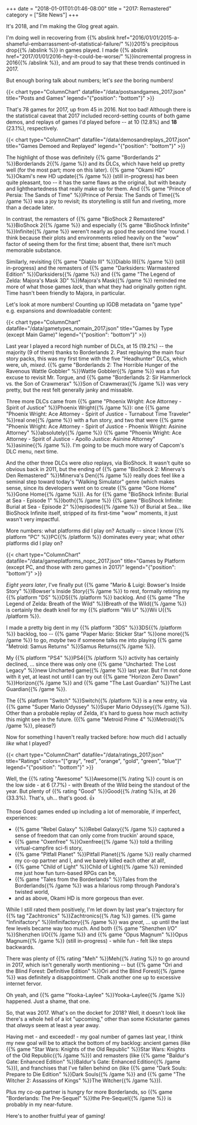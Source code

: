+++
date = "2018-01-01T01:01:46-08:00"
title = "2017: Remastered"
category = ["Site News"]
+++

It's 2018, and I'm making the Glog great again.

I'm doing well in recovering from {{% abslink href="2016/01/01/2015-a-shameful-embarrassment-of-statistical-failure/" %}}2015's precipitous drop{{% /abslink %}} in games played.  I made {{% abslink href="2017/01/01/2016-hey-it-could-be-worse/" %}}incremental progress in 2016{{% /abslink %}}, and am proud to say that these trends continued in 2017.

But enough boring talk about numbers; let's <i>see</i> the boring numbers!

{{< chart type="ColumnChart" datafile="/data/postsandgames_2017.json" title="Posts and Games" legend="{\"position\": \"bottom\"}" >}}

That's 78 games for 2017, up from 45 in 2016.  Not too bad!  Although there is the statistical caveat that 2017 included record-setting counts of both game demos, and replays of games I'd played before -- at 10 (12.8%) and <b>18</b> (23.1%), respectively.

{{< chart type="ColumnChart" datafile="/data/demosandreplays_2017.json" title="Games Demoed and Replayed" legend="{\"position\": \"bottom\"}" >}}

The highlight of those was definitely {{% game "Borderlands 2" %}}Borderlands 2{{% /game %}} and its DLCs, which have held up pretty well (for the most part; more on this later).  {{% game "Okami HD" %}}Okami's new HD update{{% /game %}} (still in-progress) has been quite pleasant, too -- it has the same flaws as the original, but with beauty and lightheartedness that really make up for them.  And {{% game "Prince of Persia: The Sands of Time" %}}Prince of Persia: The Sands of Time{{% /game %}} was a joy to revisit; its storytelling is still fun and riveting, more than a decade later.

In contrast, the remasters of {{% game "BioShock 2 Remastered" %}}BioShock 2{{% /game %}} and especially {{% game "BioShock Infinite" %}}Infinite{{% /game %}} weren't nearly as good the second time 'round.  I think because their plots and environments relied heavily on the "wow" factor of seeing them for the first time; absent that, there isn't much memorable substance.

Similarly, revisiting {{% game "Diablo III" %}}Diablo III{{% /game %}} (still in-progress) and the remasters of {{% game "Darksiders: Warmastered Edition" %}}Darksiders{{% /game %}} and {{% game "The Legend of Zelda: Majora's Mask 3D" %}}Majora's Mask{{% /game %}} reminded me more of what those games <i>lack</i>, than what they had originally gotten right.  Time hasn't been friendly to Majora, in particular.

Let's look at more numbers!  Counting up IGDB metadata on "game type" e.g. expansions and downloadable content:

{{< chart type="ColumnChart" datafile="/data/gametypes_nomain_2017.json" title="Games by Type (except Main Game)" legend="{\"position\": \"bottom\"}" >}}

Last year I played a record high number of DLCs, at 15 (19.2%) -- the majority (9 of them) thanks to Borderlands 2.  Past replaying the main four story packs, this was my first time with the five "Headhunter" DLCs, which were, uh, <i>mixed</i>.  {{% game "Borderlands 2: The Horrible Hunger of the Ravenous Wattle Gobbler" %}}Wattle Gobbler{{% /game %}} was a fun excuse to revisit Mr. Torgue, and {{% game "Borderlands 2: Sir Hammerlock vs. the Son of Crawmerax" %}}Son of Crawmerax{{% /game %}} was very pretty, but the rest felt generally janky and missable.

Three more DLCs came from {{% game "Phoenix Wright: Ace Attorney - Spirit of Justice" %}}Phoenix Wright{{% /game %}}: one {{% game "Phoenix Wright: Ace Attorney - Spirit of Justice - Turnabout Time Traveler" %}}real one{{% /game %}} with a fun story, and two that were {{% game "Phoenix Wright: Ace Attorney - Spirit of Justice - Phoenix Wright: Asinine Attorney" %}}absolutely{{% /game %}} {{% game "Phoenix Wright: Ace Attorney - Spirit of Justice - Apollo Justice: Asinine Attorney" %}}asinine{{% /game %}}.  I'm going to be much more wary of Capcom's DLC menu, next time.

And the other three DLCs were <i>also</i> replays, via BioShock.  It wasn't quite so obvious back in 2011, but the ending of {{% game "BioShock 2: Minerva's Den Remastered" %}}Minerva's Den{{% /game %}} really does feel like a seminal step toward today's "Walking Simulator" genre (which makes sense, since its developers went on to create {{% game "Gone Home" %}}Gone Home{{% /game %}}).  As for {{% game "BioShock Infinite: Burial at Sea - Episode 1" %}}both{{% /game %}} {{% game "BioShock Infinite: Burial at Sea - Episode 2" %}}episodes{{% /game %}} of Burial at Sea... like BioShock Infinite itself, stripped of its first-time "wow" moments, it just wasn't very impactful.

More numbers: what platforms did I play on?  Actually -- since I know {{% platform "PC" %}}PC{{% /platform %}} dominates every year; what <i>other</i> platforms did I play on?

{{< chart type="ColumnChart" datafile="/data/gameplatforms_nopc_2017.json" title="Games by Platform (except PC, and those with zero games in 2017)" legend="{\"position\": \"bottom\"}" >}}

<i>Eight years later</i>, I've finally put {{% game "Mario &amp; Luigi: Bowser's Inside Story" %}}Bowser's Inside Story{{% /game %}} to rest, formally retiring my {{% platform "DS" %}}DS{{% /platform %}} backlog.  And {{% game "The Legend of Zelda: Breath of the Wild" %}}Breath of the Wild{{% /game %}} is certainly the death knell for my {{% platform "Wii U" %}}Wii U{{% /platform %}}.

I made a pretty big dent in my {{% platform "3DS" %}}3DS{{% /platform %}} backlog, too -- {{% game "Paper Mario: Sticker Star" %}}one more{{% /game %}} to go, <i>maybe</i> two if someone talks me into playing {{% game "Metroid: Samus Returns" %}}Samus Returns{{% /game %}}.

My {{% platform "PS4" %}}PS4{{% /platform %}} activity has certainly declined, ... since there was only one {{% game "Uncharted: The Lost Legacy" %}}new Uncharted game{{% /game %}} last year.  But I'm not done with it yet, at least not until I can try out {{% game "Horizon Zero Dawn" %}}Horizon{{% /game %}} and {{% game "The Last Guardian" %}}The Last Guardian{{% /game %}}.

The {{% platform "Switch" %}}Switch{{% /platform %}} is a new entry, via {{% game "Super Mario Odyssey" %}}Super Mario Odyssey{{% /game %}}.  Other than a probable replay of Zelda, it's hard to guess how much activity this might see in the future.  ({{% game "Metroid Prime 4" %}}Metroid{{% /game %}}, please?)

Now for something I haven't really tracked before: how much did I actually <i>like</i> what I played?

{{< chart type="ColumnChart" datafile="/data/ratings_2017.json" title="Ratings" colors="[\"gray\", \"red\", \"orange\", \"gold\", \"green\", \"blue\"]" legend="{\"position\": \"bottom\"}" >}}

Well, the {{% rating "Awesome" %}}Awesome{{% /rating %}} count is on the low side - at 6 (7.7%) - with Breath of the Wild being the standout of the year.  But plenty of {{% rating "Good" %}}Good{{% /rating %}}s, at 26 (33.3%).  That's, uh... that's good.  &#x1F44D;

Those Good games ended up including a lot of memorable, if imperfect, experiences:

* {{% game "Rebel Galaxy" %}}Rebel Galaxy{{% /game %}} captured a sense of freedom that can only come from truckin' around space,
* {{% game "Oxenfree" %}}Oxenfree{{% /game %}} told a thrilling virtual-campfire sci-fi story,
* {{% game "Pitfall Planet" %}}Pitfall Planet{{% /game %}} really charmed my co-op partner and I, and we barely killed each other at all!,
* {{% game "Child of Light" %}}Child of Light{{% /game %}} reminded me just how fun turn-based RPGs can be,
* {{% game "Tales from the Borderlands" %}}Tales from the Borderlands{{% /game %}} was a hilarious romp through Pandora's twisted world,
* and as above, Okami HD is more gorgeous than ever.

While I still rated them positively, I'm let down by last year's trajectory for {{% tag "Zachtronics" %}}Zachtronics{{% /tag %}} games.  {{% game "Infinifactory" %}}Infinifactory{{% /game %}} was <i>great</i>, ... up until the last few levels became way too much.  And both {{% game "Shenzhen I/O" %}}Shenzhen I/O{{% /game %}} and {{% game "Opus Magnum" %}}Opus Magnum{{% /game %}} (still in-progress) - while fun - felt like steps backwards.

There was plenty of {{% rating "Meh" %}}Meh{{% /rating %}} to go around in 2017, which isn't generally worth mentioning -- but {{% game "Ori and the Blind Forest: Definitive Edition" %}}Ori and the Blind Forest{{% /game %}} was definitely a disappointment.  Chalk another one up to excessive internet fervor.

Oh yeah, and {{% game "Yooka-Laylee" %}}Yooka-Laylee{{% /game %}} happened.  Just a shame, that one.

So, that was 2017.  What's on the docket for 2018?  Well, it doesn't look like there's a whole hell of a lot "upcoming," other than some Kickstarter games that <i>always</i> seem at least a year away.

Having met - and exceeded! - my goal number of games last year, I think my new goal will be to attack the bottom of my backlog: ancient games (like {{% game "Star Wars: Knights of the Old Republic" %}}Star Wars: Knights of the Old Republic{{% /game %}}) and remasters (like {{% game "Baldur's Gate: Enhanced Edition" %}}Baldur's Gate: Enhanced Edition{{% /game %}}), and franchises that I've fallen behind on (like {{% game "Dark Souls: Prepare to Die Edition" %}}Dark Souls{{% /game %}} and {{% game "The Witcher 2: Assassins of Kings" %}}The Witcher{{% /game %}}).

Plus my co-op partner is hungry for more Borderlands, so {{% game "Borderlands: The Pre-Sequel" %}}the Pre-Sequel{{% /game %}} is probably in my near-future.

Here's to another fruitful year of gaming!
